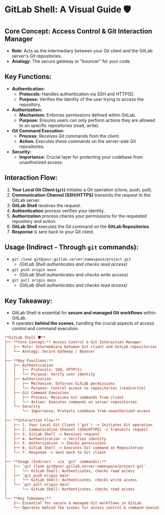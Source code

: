 # GitLab Shell: A Visual Guide 🛡️

## Core Concept: Access Control & Git Interaction Manager

* **Role:** Acts as the intermediary between your Git client and the GitLab server's Git repositories.
* **Analogy:** The secure gateway or "bouncer" for your code.

## Key Functions:

* **Authentication:**
    * **Protocols:** Handles authentication via SSH and HTTP(S).
    * **Purpose:** Verifies the identity of the user trying to access the repository.
* **Authorization:**
    * **Mechanism:** Enforces permissions defined within GitLab.
    * **Purpose:** Ensures users can only perform actions they are allowed to on specific repositories (read, write).
* **Git Command Execution:**
    * **Process:** Receives Git commands from the client.
    * **Action:** Executes these commands on the server-side Git repositories.
* **Security:**
    * **Importance:** Crucial layer for protecting your codebase from unauthorized access.

## Interaction Flow:

1.  **Your Local Git Client (`git`)** initiates a Git operation (clone, push, pull).
2.  **Communication Channel (SSH/HTTPS)** transmits the request to the GitLab server.
3.  **GitLab Shell** receives the request.
4.  **Authentication** process verifies your identity.
5.  **Authorization** process checks your permissions for the requested repository and action.
6.  **GitLab Shell** executes the Git command on the **GitLab Repositories**.
7.  **Response** is sent back to your Git client.

## Usage (Indirect - Through `git` commands):

* `git clone git@your.gitlab.server:namespace/project.git`
    * *(GitLab Shell authenticates and checks read access)*
* `git push origin main`
    * *(GitLab Shell authenticates and checks write access)*
* `git pull origin main`
    * *(GitLab Shell authenticates and checks read access)*

## Key Takeaway:

* GitLab Shell is essential for **secure and managed Git workflows** within GitLab.
* It operates **behind the scenes**, handling the crucial aspects of access control and command execution.

```ini
**GitLab Shell 🛡️**
├── **Core Concept:** Access Control & Git Interaction Manager
│   ├── Role: Intermediary between Git client and GitLab repositories
│   └── Analogy: Secure Gateway / Bouncer
│
├── **Key Functions:**
│   ├── Authentication
│   │   ├── Protocols: SSH, HTTP(S)
│   │   └── Purpose: Verify user identity
│   ├── Authorization
│   │   ├── Mechanism: Enforces GitLab permissions
│   │   └── Purpose: Control access to repositories (read/write)
│   ├── Git Command Execution
│   │   ├── Process: Receives Git commands from client
│   │   └── Action: Executes commands on server repositories
│   └── Security
│       └── Importance: Protects codebase from unauthorized access
│
├── **Interaction Flow:**
│   ├── 1. Your Local Git Client (`git`) -> Initiates Git operation
│   ├── 2. Communication Channel (SSH/HTTPS) -> Transmits request
│   ├── 3. GitLab Shell -> Receives request
│   ├── 4. Authentication -> Verifies identity
│   ├── 5. Authorization -> Checks permissions
│   ├── 6. GitLab Shell -> Executes Git command on Repositories
│   └── 7. Response -> Sent back to Git client
│
├── **Usage (Indirect - via `git` commands):**
│   ├── `git clone git@your.gitlab.server:namespace/project.git`
│   │   └── GitLab Shell: Authenticates, checks read access
│   ├── `git push origin main`
│   │   └── GitLab Shell: Authenticates, checks write access
│   └── `git pull origin main`
│       └── GitLab Shell: Authenticates, checks read access
│
└── **Key Takeaway:**
    ├── Essential for secure & managed Git workflows in GitLab
    └── Operates behind the scenes for access control & command execution

```
